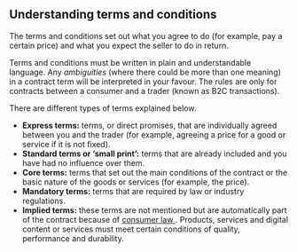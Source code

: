 ##  Understanding terms and conditions

The terms and conditions set out what you agree to do (for example, pay a
certain price) and what you expect the seller to do in return.

Terms and conditions must be written in plain and understandable language. Any
_ambiguities_ (where there could be more than one meaning) in a contract term
will be interpreted in your favour. The rules are only for contracts between a
consumer and a trader (known as B2C transactions).

There are different types of terms explained below.

  * **Express terms:** terms, or direct promises, that are individually agreed between you and the trader (for example, agreeing a price for a good or service if it is not fixed). 
  * **Standard terms or ‘small print’:** terms that are already included and you have had no influence over them. 
  * **Core terms:** terms that set out the main conditions of the contract or the basic nature of the goods or services (for example, the price). 
  * **Mandatory terms:** terms that are required by law or industry regulations. 
  * **Implied terms:** these terms are not mentioned but are automatically part of the contract because of [ consumer law ](/en/consumer/consumer-laws/your-consumer-rights/) . Products, services and digital content or services must meet certain conditions of quality, performance and durability. 
